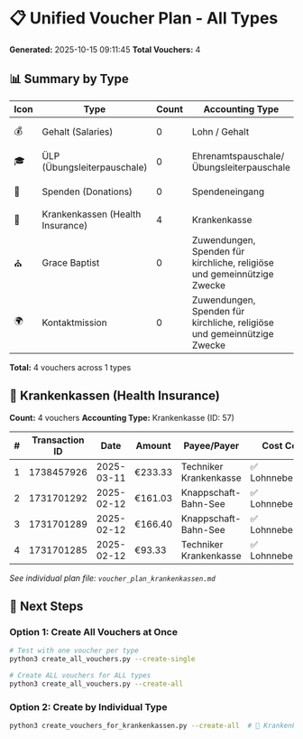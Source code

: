 # 📋 Unified Voucher Plan - All Types

**Generated:** 2025-10-15 09:11:45
**Total Vouchers:** 4

## 📊 Summary by Type

| Icon | Type | Count | Accounting Type | Status |
|------|------|-------|-----------------|--------|
| 💰 | Gehalt (Salaries) | 0 | Lohn / Gehalt | ⚪ None |
| 🎓 | ÜLP (Übungsleiterpauschale) | 0 | Ehrenamtspauschale/Übungsleiterpauschale | ⚪ None |
| 💝 | Spenden (Donations) | 0 | Spendeneingang | ⚪ None |
| 🏥 | Krankenkassen (Health Insurance) | 4 | Krankenkasse | ✅ Ready |
| ⛪ | Grace Baptist | 0 | Zuwendungen, Spenden für kirchliche, religiöse und gemeinnützige Zwecke | ⚪ None |
| 🌍 | Kontaktmission | 0 | Zuwendungen, Spenden für kirchliche, religiöse und gemeinnützige Zwecke | ⚪ None |

**Total:** 4 vouchers across 1 types

## 🏥 Krankenkassen (Health Insurance)

**Count:** 4 vouchers
**Accounting Type:** Krankenkasse (ID: 57)

| # | Transaction ID | Date | Amount | Payee/Payer | Cost Centre | Contact |
|---|----------------|------|--------|-------------|-------------|---------|
| 1 | 1738457926 | 2025-03-11 | €233.33 | Techniker Krankenkasse | ✅ Lohnnebenkosten | ✅ |
| 2 | 1731701292 | 2025-02-12 | €161.03 | Knappschaft-Bahn-See | ✅ Lohnnebenkosten | ✅ |
| 3 | 1731701289 | 2025-02-12 | €166.40 | Knappschaft-Bahn-See | ✅ Lohnnebenkosten | ✅ |
| 4 | 1731701285 | 2025-02-12 | €93.33 | Techniker Krankenkasse | ✅ Lohnnebenkosten | ✅ |

*See individual plan file: `voucher_plan_krankenkassen.md`*

## 🚀 Next Steps

### Option 1: Create All Vouchers at Once
```bash
# Test with one voucher per type
python3 create_all_vouchers.py --create-single

# Create ALL vouchers for ALL types
python3 create_all_vouchers.py --create-all
```

### Option 2: Create by Individual Type
```bash
python3 create_vouchers_for_krankenkassen.py --create-all  # 🏥 Krankenkassen (Health Insurance)
```
